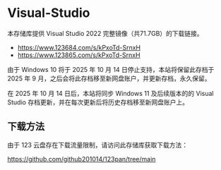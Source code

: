 # Visual-Studio
本存储库提供 Visual Studio 2022 完整镜像（共71.7GB）的下载链接。
* https://www.123684.com/s/kPxoTd-SrnxH
* https://www.123865.com/s/kPxoTd-SrnxH

由于 Windows 10 将于 2025 年 10 月 14 日停止支持，本站将保留此存档于 2025 年 9 月，之后会将此存档移至新网盘账户，并更新存档，永久保留。

在 2025 年 10 月 14 日后，本站将同步 Windows 11 及后续版本的的 Visual Studio 存档更新，并在每次更新后将历史存档移至新网盘账户上。

## 下载方法

由于 123 云盘存在下载流量限制，请访问此存储库获取下载方法：

https://github.com/github201014/123pan/tree/main
